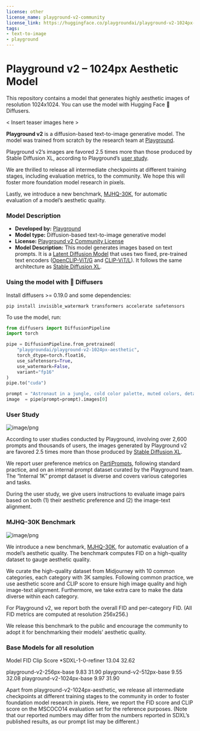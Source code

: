 ```yaml
---
license: other
license_name: playground-v2-community
license_link: https://huggingface.co/playgroundai/playground-v2-1024px-aesthetic/blob/main/LICENSE.md
tags:
- text-to-image
- playground
---
```

# Playground v2 – 1024px Aesthetic Model

This repository contains a model that generates highly aesthetic images of resolution 1024x1024. You can use the model with Hugging Face 🧨 Diffusers.

< Insert teaser images here >

**Playground v2** is a diffusion-based text-to-image generative model. The model was trained from scratch by the research team at [Playground](https://playground.com). 

Playground v2’s images are favored 2.5 times more than those produced by Stable Diffusion XL, according to Playground’s [user study](#user-study).

We are thrilled to release all intermediate checkpoints at different training stages, including evaluation metrics, to the community. We hope this will foster more foundation model research in pixels.

Lastly, we introduce a new benchmark, [MJHQ-30K](#mjhq-30k-Benchmark), for automatic evaluation of a model’s aesthetic quality.

### Model Description

- **Developed by:** [Playground](https://playground.com)
- **Model type:** Diffusion-based text-to-image generative model
- **License:** [Playground v2 Community License](https://huggingface.co/playgroundai/playground-v2-1024px-aesthetic/blob/main/LICENSE.md)
- **Model Description:** This model generates images based on text prompts. It is a [Latent Diffusion Model](https://arxiv.org/abs/2112.10752) that uses two fixed, pre-trained text encoders ([OpenCLIP-ViT/G](https://github.com/mlfoundations/open_clip) and [CLIP-ViT/L](https://github.com/openai/CLIP/tree/main)). It follows the same architecture as [Stable Diffusion XL](https://huggingface.co/stabilityai/stable-diffusion-xl-base-1.0).

### Using the model with 🧨 Diffusers

Install diffusers >= 0.19.0 and some dependencies:
```
pip install invisible_watermark transformers accelerate safetensors
```

To use the model, run:

```python
from diffusers import DiffusionPipeline
import torch

pipe = DiffusionPipeline.from_pretrained(
    "playgroundai/playground-v2-1024px-aesthetic",
    torch_dtype=torch.float16,
    use_safetensors=True,
    use_watermark=False,
    variant="fp16"
)
pipe.to("cuda")

prompt = "Astronaut in a jungle, cold color palette, muted colors, detailed, 8k"
image  = pipe(prompt=prompt).images[0]
```

### User Study

![image/png](https://cdn-uploads.huggingface.co/production/uploads/63855d851769b7c4b10e1f76/8VzBkSYaUU3dt509Co9sk.png)

According to user studies conducted by Playground, involving over 2,600 prompts and thousands of users, the images generated by Playground v2 are favored 2.5 times more than those produced by [Stable Diffusion XL](https://huggingface.co/stabilityai/stable-diffusion-xl-base-1.0).

We report user preference metrics on [PartiPrompts](https://github.com/google-research/parti), following standard practice, and on an internal prompt dataset curated by the Playground team. The “Internal 1K” prompt dataset is diverse and covers various categories and tasks.

During the user study, we give users instructions to evaluate image pairs based on both (1) their aesthetic preference and (2) the image-text alignment.

### MJHQ-30K Benchmark

![image/png](https://cdn-uploads.huggingface.co/production/uploads/63855d851769b7c4b10e1f76/o3Bt62qFsTO9DkeX2yLua.png)

We introduce a new benchmark, [MJHQ-30K](https://huggingface.co/datasets/playgroundai/MJHQ30K), for automatic evaluation of a model’s aesthetic quality. The benchmark computes FID on a high-quality dataset to gauge aesthetic quality.

We curate the high-quality dataset from Midjourney with 10 common categories, each category with 3K samples. Following common practice, we use aesthetic score and CLIP score to ensure high image quality and high image-text alignment. Furthermore, we take extra care to make the data diverse within each category.

For Playground v2, we report both the overall FID and per-category FID. (All FID metrics are computed at resolution 256x256.)

We release this benchmark to the public and encourage the community to adopt it for benchmarking their models’ aesthetic quality.

### Base Models for all resolution

Model
FID
Clip Score
*SDXL-1-0-refiner
13.04
32.62






playground-v2-256px-base
9.83
31.90
playground-v2-512px-base
9.55
32.08
playground-v2-1024px-base
9.97
31.90


Apart from playground-v2-1024px-aesthetic, we release all intermediate checkpoints at different training stages to the community in order to foster foundation model research in pixels. Here, we report the FID score and CLIP score on the MSCOCO14 evaluation set for the reference purposes. (Note that our reported numbers may differ from the numbers reported in SDXL’s published results, as our prompt list may be different.)